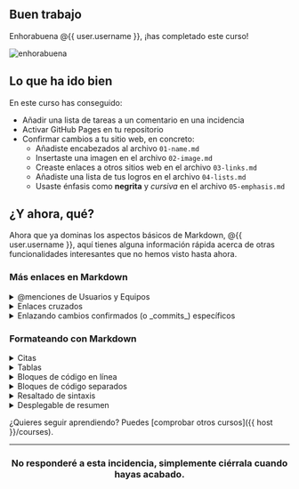 ## Buen trabajo

Enhorabuena @{{ user.username }}, ¡has completado este curso!

![enhorabuena](https://octodex.github.com/images/welcometocat.png)

## Lo que ha ido bien

En este curso has conseguido:

- Añadir una lista de tareas a un comentario en una incidencia
- Activar GitHub Pages en tu repositorio
- Confirmar cambios a tu sitio web, en concreto:
    - Añadiste encabezados al archivo `01-name.md`
    - Insertaste una imagen en el archivo `02-image.md` 
    - Creaste enlaces a otros sitios web en el archivo `03-links.md` 
    - Añadiste una lista de tus logros en el archivo `04-lists.md` 
    - Usaste énfasis como **negrita** y _cursiva_ en el archivo `05-emphasis.md` 

## ¿Y ahora, qué?

Ahora que ya dominas los aspectos básicos de Markdown, @{{ user.username }}, aquí tienes alguna información rápida acerca de otras funcionalidades interesantes que no hemos visto hasta ahora.

### Más enlaces en Markdown

<details>
<summary>@menciones de Usuarios y Equipos</summary>

  ### @menciones de Usuarios y Equipos

  Si tecleas el símbolo `@` seguido de un nombre de usuario de GitHub, se enviará una notificación a esa persona para informarle acerca de tu comentario. Esto se llama una "@mencion", porque estás mencionando a otra persona. También puedes `@mencionar` equipos dentro de una misma organización. Para más información, puedes consultar “[Receiving notifications about activity on GitHub](https://help.github.com/categories/receiving-notifications-about-activity-on-github/) en *GitHub Help*.

  ```
  @githubteacher
  ```

  @githubteacher

  <hr>
</details>

<details>
  <summary>Enlaces cruzados</summary>

  ### Enlaces cruzados

  Para obtener una lista de incidencias (o _issues_) y solicitudes de extracción (o _pull requests_) en un repositorio, teclea `#`. Escribe el número o el título de la incidencia o solicitud de extracción para filtrar la lista, y presiona el Tabulador o Enter para completar el resultado resaltado.
  
  Además, las referencias a incidencias o solicitudes de extracción se convierten automáticamente en enlaces abreviados a la incidencia o solicitud de extracción en cuestión. Por ejemplo,
  
  | Tipo de referencia | Referencia en bruto | Enlace abreviado |
  | -------------- | ------------- | ---------- |
  |  URL de la incidencia o solicitud de extracción | `https://github.com/desktop/desktop/pull/3602` | [#3602](https://github.com/desktop/desktop/pull/3602) |
  | `#` seguido del número de la incidencia o solicitud de extracción | #3602 | [#3602](https://github.com/desktop/desktop/pull/3602) |
  | `GH-` seguido del número de la incidencia o solicitud de extracción | GH-3602 | [GH-3602](https://github.com/desktop/desktop/pull/3602) |
  | `Username/Repository#` seguido del número de la incidencia o solicitud de extracción | desktop/desktop#3602 | [desktop/desktop#3602](https://github.com/desktop/desktop/pull/3602) |

  Para más información, consulta “[Autolinked references and URLs](https://help.github.com/articles/autolinked-references-and-urls/)” en *GitHub Help*.

  <hr>
</details>

<details>
  <summary>Enlazando cambios confirmados (o _commits_) específicos</summary>

  ### Enlazando cambios confirmados (o _commits_) específicos

  Las referencias a la ID de una confirmación de cambios (generalmente denominada SHA o 'hash') se convierten automáticamente en enlaces abreviados a esa confirmación de cambios (o _commit_) en GitHub. Por ejemplo,
  
  | Tipo de referencia | Referencia en bruto | Enlace abreviado |
  | -------------- | ------------- | ---------- |
  | URL del commit | https://github.com/desktop/desktop/commit/8304e9c271a5e5ab4fda797304cd7bcca7158c87 | [8304e9c](https://github.com/desktop/desktop/commit/8304e9c271a5e5ab4fda797304cd7bcca7158c87) |
  | SHA | 8304e9c271a5e5ab4fda797304cd7bcca7158c87 | [8304e9c](https://github.com/desktop/desktop/commit/8304e9c271a5e5ab4fda797304cd7bcca7158c87) |
  | Usuario@SHA | desktop@8304e9c271a5e5ab4fda797304cd7bcca7158c87 | [desktop@8304e9c](https://github.com/desktop/desktop/commit/8304e9c271a5e5ab4fda797304cd7bcca7158c87) |
  | Usuario/Repositorio@SHA | User/Repository@SHA: desktop/desktop@8304e9c271a5e5ab4fda797304cd7bcca7158c87 | [desktop/desktop@8304e9c](https://github.com/desktop/desktop/commit/8304e9c271a5e5ab4fda797304cd7bcca7158c87)|


  <hr>
</details>

### Formateando con Markdown

<details>
  <summary>Citas</summary>

  ### Citas

  Puedes introducir citas textuales con `>`.

  ```
  En palabras del sheriff Brody:

  > Necesitará otro barco más grande
  ```

  En palabras del sheriff Brody:

  > Necesitará otro barco más grande

  <hr>
</details>

<details>
  <summary>Tablas</summary>

   ### Tablas

   Puedes crear tablas juntando listas de palabras y separándolas con guiones `-` (para la primera fila), y después separando cada columna con una raya `|`:

    ```
    Primer encabezado | Segundo encabezado
    ----------------- | ------------------
    Contenido de la celda 1 | Contenido de la celda 2
    Contenido de la primera columna | Contenido de la segunda columna
    ```

  Primer encabezado | Segundo encabezado
  ----------------- | ------------------
  Contenido de la celda 1 | Contenido de la celda 2
  Contenido de la primera columna | Contenido de la segunda columna

  Para más detalles acerca de formatear tablas, consulta "Organizing information with tables" en _GitHub Help_.

<hr>
</details>

<details>
  <summary>Bloques de código en línea</summary>

  ### Bloques de código en línea

  Algunas palabras y frases necesitan formatearse con tipografías monoespaciadas, especialmente al escribir acerca de código. Como has ido viendo a lo largo de este curso, algunas palabras pueden distinguirse en Markdown como `bloques de código en línea`.

  El código en línea es simplemente un carácter ``` a cada lado del texto, y puede usarse en párrafos, encabezados y otros elementos Markdown.

  ```
  `el código en línea es simplemente un acento invertido`
  ```

  `el código en línea es simplemente un acento invertido`

  <hr>
</details>

<details>
  <summary>Bloques de código separados</summary>

  ### Bloques de código separados

  Para separar fragmentos de código más largos, utiliza tres caracteres ``` en vez de uno, y coloca el texto en su propio párrafo.
  
  Lo que escribimos:
  
    ```
    Cualquier cosa escrita en este **párrafo** no será _formateado_ incluso aunque normalmente fuera a ser reconocido en este contexto. :taco:
    ```
    
  Lo que vemos:
  
  ```
  Cualquier cosa escrita en este **párrafo** no será _formateado_ incluso aunque normalmente fuera a ser reconocido en este contexto. :taco:
  ```
<hr>
</details>

<details>
  <summary>Resaltado de sintaxis</summary>

  ### Resaltado de sintaxis

  Además de los bloques de código, algunos de ellos deberían mostrarse de maneras diferentes según el lenguaje de programación que se use, como JavaScript o texto de línea de comandos.
  
  Lo que escribimos:

      ```sh
      github-learning-lab ~/Projects/recipe-repository
      $ git init
      Initialized empty Git repository in /Users/github-learning-lab/Projects/recipe-repository/.git/
      ```

  Lo que vemos:
  ```sh
  github-learning-lab ~/Projects/recipe-repository
  $ git init
  Initialized empty Git repository in /Users/github-learning-lab/Projects/recipe-repository/.git/
  ```
  <hr>
</details>

<details>
  <summary>Desplegable de resumen</summary>

  ### Desplegable de resumen

  La mayoría del texto en esta incidencia esta formateado en bloques de texto despegables. Así es como puedes hacerlos con Markdown:

  ```
  <details>
    <summary>Título</summary>

    El contenido aquí.

  </details>
  ```

  <hr>
</details>

¿Quieres seguir aprendiendo? Puedes [comprobar otros cursos]({{ host }}/courses).

<hr>
<h3 align="center">No responderé a esta incidencia, simplemente ciérrala cuando hayas acabado.</h3>
